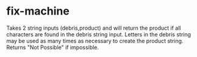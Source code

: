 # fix-machine
Takes 2 string inputs (debris,product) and will return the product if all characters are found in the debris string input.  Letters in the debris string may be used as many times as necessary to create the product string. Returns "Not Possible" if impossible. 
